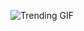 ![Trending GIF](https://media4.giphy.com/media/v1.Y2lkPThiYjIxNzcyNTc1dWFzNWgzamJnZDUydGRrZzVtdTBjc2phem1rN25jdXI3MjdtcSZlcD12MV9naWZzX3NlYXJjaCZjdD1n/MT5UUV1d4CXE2A37Dg/giphy.gif)
